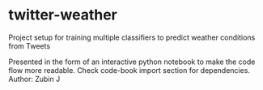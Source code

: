 twitter-weather
===============

Project setup for training multiple classifiers to predict weather conditions from Tweets

Presented in the form of an interactive python notebook to make the code flow more readable. Check code-book import section for dependencies.
Author: Zubin J
